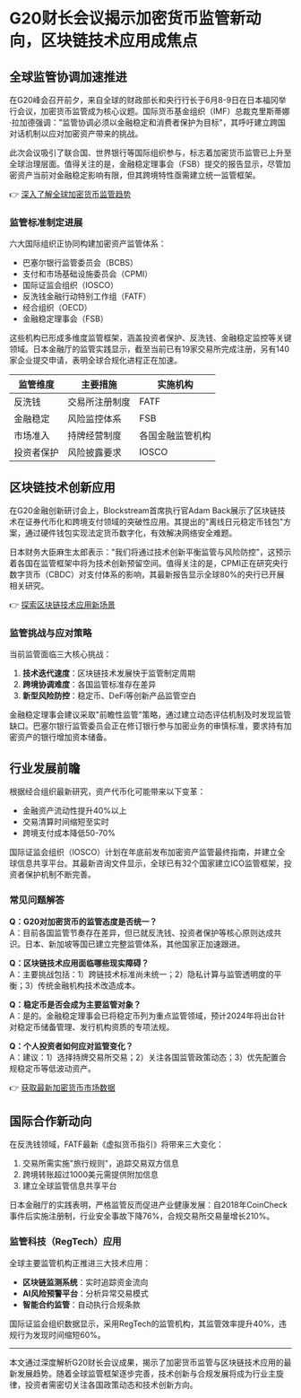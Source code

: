 # G20财长会议揭示加密货币监管新动向，区块链技术应用成焦点

## 全球监管协调加速推进

在G20峰会召开前夕，来自全球的财政部长和央行行长于6月8-9日在日本福冈举行会议，加密货币监管成为核心议题。国际货币基金组织（IMF）总裁克里斯蒂娜·拉加德强调："监管协调必须以金融稳定和消费者保护为目标"，其呼吁建立跨国对话机制以应对加密资产带来的挑战。

此次会议吸引了联合国、世界银行等国际组织参与，标志着加密货币监管已上升至全球治理层面。值得关注的是，金融稳定理事会（FSB）提交的报告显示，尽管加密资产当前对金融稳定影响有限，但其跨境特性亟需建立统一监管框架。

👉 [深入了解全球加密货币监管趋势](https://bit.ly/okx_welcome)

### 监管标准制定进展

六大国际组织正协同构建加密资产监管体系：
- 巴塞尔银行监管委员会（BCBS）
- 支付和市场基础设施委员会（CPMI）
- 国际证监会组织（IOSCO）
- 反洗钱金融行动特别工作组（FATF）
- 经合组织（OECD）
- 金融稳定理事会（FSB）

这些机构已形成多维度监管框架，涵盖投资者保护、反洗钱、金融稳定监控等关键领域。日本金融厅的监管实践显示，截至当前已有19家交易所完成注册，另有140家企业提交申请，表明全球合规化进程正在加速。

| 监管维度       | 主要措施                     | 实施机构               |
|----------------|------------------------------|------------------------|
| 反洗钱         | 交易所注册制度               | FATF                   |
| 金融稳定       | 风险监控体系                 | FSB                    |
| 市场准入       | 持牌经营制度                 | 各国金融监管机构       |
| 投资者保护     | 风险披露要求                 | IOSCO                  |

## 区块链技术创新应用

在G20金融创新研讨会上，Blockstream首席执行官Adam Back展示了区块链技术在证券代币化和跨境支付领域的突破性应用。其提出的"离线日元稳定币钱包"方案，通过硬件钱包实现法定货币数字化，有效解决网络安全难题。

日本财务大臣麻生太郎表示："我们将通过技术创新平衡监管与风险防控"，这预示着各国在监管框架中将为技术创新预留空间。值得关注的是，CPMI正在研究央行数字货币（CBDC）对支付体系的影响，其最新报告显示全球80%的央行已开展相关研究。

👉 [探索区块链技术应用新场景](https://bit.ly/okx_welcome)

### 监管挑战与应对策略

当前监管面临三大核心挑战：
1. **技术迭代速度**：区块链技术发展快于监管制定周期
2. **跨境协调难度**：各国监管标准存在差异
3. **新型风险防控**：稳定币、DeFi等创新产品监管空白

金融稳定理事会建议采取"前瞻性监管"策略，通过建立动态评估机制及时发现监管缺口。巴塞尔银行监管委员会正在修订银行参与加密业务的审慎标准，要求持有加密资产的银行增加资本储备。

## 行业发展前瞻

根据经合组织最新研究，资产代币化可能带来以下变革：
- 金融资产流动性提升40%以上
- 交易清算时间缩短至实时
- 跨境支付成本降低50-70%

国际证监会组织（IOSCO）计划在年底前发布加密资产监管最终指南，并建立全球信息共享平台。其最新咨询文件显示，全球已有32个国家建立ICO监管框架，投资者保护机制不断完善。

### 常见问题解答

**Q：G20对加密货币的监管态度是否统一？**  
A：目前各国监管节奏存在差异，但已就反洗钱、投资者保护等核心原则达成共识。日本、新加坡等国已建立完整监管体系，其他国家正加速跟进。

**Q：区块链技术应用面临哪些现实障碍？**  
A：主要挑战包括：1）跨链技术标准尚未统一；2）隐私计算与监管透明度的平衡；3）传统金融机构技术改造成本。

**Q：稳定币是否会成为主要监管对象？**  
A：是的。金融稳定理事会已将稳定币列为重点监管领域，预计2024年将出台针对稳定币储备管理、发行机构资质的专项法规。

**Q：个人投资者如何应对监管变化？**  
A：建议：1）选择持牌交易所交易；2）关注各国监管政策动态；3）优先配置合规稳定币等低波动资产。

👉 [获取最新加密货币市场数据](https://bit.ly/okx_welcome)

## 国际合作新动向

在反洗钱领域，FATF最新《虚拟货币指引》将带来三大变化：
1. 交易所需实施"旅行规则"，追踪交易双方信息
2. 跨境转账超过1000美元需提供附加信息
3. 建立全球监管信息共享平台

日本金融厅的实践表明，严格监管反而促进产业健康发展：自2018年CoinCheck事件后实施注册制，行业安全事故下降76%，合规交易所交易量增长210%。

### 监管科技（RegTech）应用

全球主要监管机构正推进三大技术应用：
- **区块链监测系统**：实时追踪资金流向
- **AI风险预警平台**：分析异常交易模式
- **智能合约监管**：自动执行合规条款

国际证监会组织数据显示，采用RegTech的监管机构，其监管效率提升40%，违规行为发现时间缩短60%。

---

本文通过深度解析G20财长会议成果，揭示了加密货币监管与区块链技术应用的最新发展趋势。随着全球监管框架逐步完善，技术创新与合规发展将成为行业主旋律，投资者需密切关注各国政策动态和技术创新方向。
